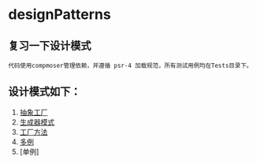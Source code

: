 # designPatterns
## 复习一下设计模式
    代码使用compmoser管理依赖，并遵循 psr-4 加载规范，所有测试用例均在Tests目录下。
 ## 设计模式如下：
   1. [抽象工厂](/Abstractfactory)
   2. [生成器模式](/Builder)
   3. [工厂方法](/FactoryMethod)
   4. [多例](/Multiton)
   5. [单例]